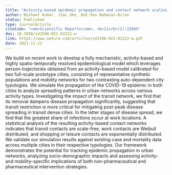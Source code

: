```yaml
---
title: "Activity-based epidemic propagation and contact network scaling in auto-dependent metropolitan areas"
author: Nishant Kumar, Jimi Oke, Bat-hen Nahmias-Biran
status: Published
type: journalArticle
citation: "<em>Scientific Reports</em>, <b>11</b>(1):22665"
doi: 10.1038/s41598-021-01522-w
link: https://www.nature.com/articles/s41598-021-01522-w.pdf
date: 2021-11-22
---
```



We build on recent work to develop a fully mechanistic, activity-based and highly spatio-temporally resolved epidemiological model which leverages person-trajectories obtained from an activity-based model calibrated for two full-scale prototype cities, consisting of representative synthetic populations and mobility networks for two contrasting auto-dependent city typologies. We simulate the propagation of the COVID-19 epidemic in both cities to analyze spreading patterns in urban networks across various activity types. Investigating the impact of the transit network, we find that its removal dampens disease propagation significantly, suggesting that transit restriction is more critical for mitigating post-peak disease spreading in transit dense cities. In the latter stages of disease spread, we find that the greatest share of infections occur at work locations. A statistical analysis of the resulting activity-based contact networks indicates that transit contacts are scale-free, work contacts are Weibull distributed, and shopping or leisure contacts are exponentially distributed. We validate our simulation results against existing case and mortality data across multiple cities in their respective typologies. Our framework demonstrates the potential for tracking epidemic propagation in urban networks, analyzing socio-demographic impacts and assessing activity- and mobility-specific implications of both non-pharmaceutical and pharmaceutical intervention strategies.
